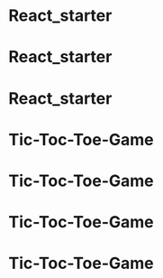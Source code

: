 # React_starter
# React_starter
# React_starter
# Tic-Toc-Toe-Game
# Tic-Toc-Toe-Game
# Tic-Toc-Toe-Game
# Tic-Toc-Toe-Game
